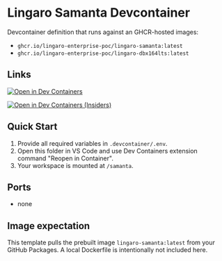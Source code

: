 # Lingaro Samanta Devcontainer

Devcontainer definition that runs against an GHCR-hosted images:

- `ghcr.io/lingaro-enterprise-poc/lingaro-samanta:latest`
- `ghcr.io/lingaro-enterprise-poc/lingaro-dbx164lts:latest`

## Links

[![Open in Dev Containers](https://img.shields.io/badge/Open%20in-Dev%20Containers-blue?logo=visualstudiocode)](https://vscode.dev/redirect?url=vscode://ms-vscode-remote.remote-containers/cloneInVolume?url=https://github.com/Lingaro-Enterprise-PoC/devcontainers-templates)

[![Open in Dev Containers (Insiders)](<https://img.shields.io/badge/Open%20in-Dev%20Containers%20(Insiders)-blue?logo=visualstudiocode>)](https://vscode.dev/redirect?url=vscode-insiders://ms-vscode-remote.remote-containers/cloneInVolume?url=https://github.com/devcontainers-templates)

## Quick Start

1. Provide all required variables in `.devcontainer/.env`.
2. Open this folder in VS Code and use Dev Containers extension command "Reopen in Container".
3. Your workspace is mounted at `/samanta`.

## Ports

- none

## Image expectation

This template pulls the prebuilt image `lingaro-samanta:latest` from your GitHub Packages. A local Dockerfile is intentionally not included here.
